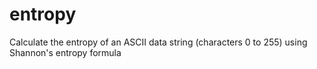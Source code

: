 # entropy
Calculate the entropy of an ASCII data string (characters 0 to 255) using Shannon's entropy formula
